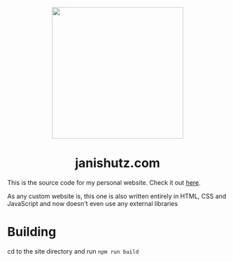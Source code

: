 <div id="title" align="center">
    <img src="https://static.janishutz.com/logo.jpg" width="300">
    <h1>janishutz.com</h1>
</div>

This is the source code for my personal website. Check it out [here](https://janishutz.com).

As any custom website is, this one is also written entirely in HTML, CSS and JavaScript and now doesn't even use any external libraries

# Building
cd to the site directory and run `npm run build`
